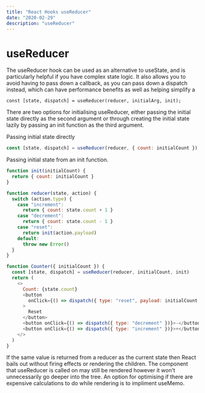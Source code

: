 ```yaml
---
title: "React Hooks useReducer"
date: "2020-02-29"
description: "useReducer"
---
```


# useReducer

The useReducer hook can be used as an alternative to useState, and is particularly helpful if you have complex state logic. It also allows you to avoid having to pass down a callback, as you can pass down a dispatch instead, which can have performance benefits as well as helping simplify a

```
const [state, dispatch] = useReducer(reducer, initialArg, init);
```

There are two options for initialising useReducer, either passing the initial state directly as the second argument or through creating the initial state lazily by passing an init function as the third argument.

Passing initial state directly

```js
const [state, dispatch] = useReducer(reducer, { count: initialCount })
```

Passing initial state from an init function.

```js
function init(initialCount) {
  return { count: initialCount }
}

function reducer(state, action) {
  switch (action.type) {
    case "increment":
      return { count: state.count + 1 }
    case "decrement":
      return { count: state.count - 1 }
    case "reset":
      return init(action.payload)
    default:
      throw new Error()
  }
}

function Counter({ initialCount }) {
  const [state, dispatch] = useReducer(reducer, initialCount, init)
  return (
    <>
      Count: {state.count}
      <button
        onClick={() => dispatch({ type: "reset", payload: initialCount })}
      >
        Reset
      </button>
      <button onClick={() => dispatch({ type: "decrement" })}>-</button>
      <button onClick={() => dispatch({ type: "increment" })}>+</button>
    </>
  )
}
```

If the same value is returned from a reducer as the current state then React bails out without firing effects or rendering the children. The component that useReducer is called on may still be rendered however it won't unnecessarily go deeper into the tree. An option for optimising if there are expensive calculations to do while rendering is to impliment useMemo.
